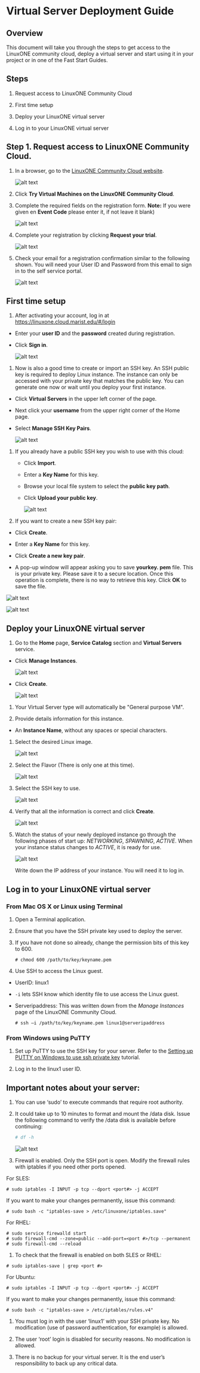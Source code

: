 Virtual Server Deployment Guide
===============================

Overview
--------

This document will take you through the steps to get access to the LinuxONE
community cloud, deploy a virtual server and start using it in your project or
in one of the Fast Start Guides.

Steps
-----

1.  Request access to LinuxONE Community Cloud

2.  First time setup

3.  Deploy your LinuxONE virtual server

4.  Log in to your LinuxONE virtual server

Step 1. Request access to LinuxONE Community Cloud.
---------------------------------------------------

1.  In a browser, go to the [LinuxONE Community Cloud
    website](https://developer.ibm.com/articles/get-started-with-ibm-linuxone).

    ![alt text](images-deploy/dev-homeNEW.png)

2.  Click **Try Virtual Machines on the LinuxONE Community Cloud**.

3.  Complete the required fields on the registration form. **Note:** If you were
    given en **Event Code** please enter it, if not leave it blank)

    ![alt text](images-deploy/registration-form.png)

4.  Complete your registration by clicking **Request your trial**.

    ![alt text](images-deploy/request-your-trial.png)

5.  Check your email for a registration confirmation similar to the following
    shown. You will need your User ID and Password from this email to sign in to
    the self service portal.

    ![alt text](images-deploy/welcome-email.png)

First time setup
----------------

1.  After activating your account, log in at
    https://linuxone.cloud.marist.edu/#/login

-   Enter your **user ID** and the **password** created during registration.

-   Click **Sign in**.

    ![alt text](images-deploy/ssp-login.png)

1.  Now is also a good time to create or import an SSH key. An SSH public key is
    required to deploy Linux instance. The instance can only be accessed with
    your private key that matches the public key. You can generate one now or
    wait until you deploy your first instance.

-   Click **Virtual Servers** in the upper left corner of the page.

-   Next click your **username** from the upper right corner of the Home page.

-   Select **Manage SSH Key Pairs**.

    ![alt text](images-deploy/manage-key.png)

1.  If you already have a public SSH key you wish to use with this cloud:

    -   Click **Import**.

    -   Enter a **Key Name** for this key.

    -   Browse your local file system to select the **public key path**.

    -   Click **Upload your public key**.

        ![alt text](images-deploy/upload-key.png)

2.  If you want to create a new SSH key pair:  
    

-   Click **Create**.

-   Enter a **Key Name** for this key.

-   Click **Create a new key pair**.  
    

-   A pop-up window will appear asking you to save **yourkey. pem** file. This
    is your private key. Please save it to a secure location. Once this
    operation is complete, there is no way to retrieve this key. Click **OK** to
    save the file.

![alt text](images-deploy/create-key.png)

![alt text](images-deploy/pem-file.png)

Deploy your LinuxONE virtual server
-----------------------------------

1.  Go to the **Home** page, **Service Catalog** section and **Virtual Servers**
    service.

-   Click **Manage Instances**.

    ![alt text](images-deploy/manage-instances.png)

-   Click **Create**.

    ![alt text](images-deploy/create-server.png)

1.  Your Virtual Server type will automatically be "General purpose VM".

2.  Provide details information for this instance.

-   An **Instance Name**, without any spaces or special characters.

1.  Select the desired Linux image.

    ![alt text](images-deploy/create-server-image.png)

2.  Select the Flavor (There is only one at this time).

    ![alt text](images-deploy/select-flavor.png)

3.  Select the SSH key to use.

    ![alt text](images-deploy/create-server-select-key.png)

4.  Verify that all the information is correct and click **Create**.

    ![alt text](images-deploy/create-server-submit.png)

5.  Watch the status of your newly deployed instance go through the following
    phases of start up: *NETWORKING*, *SPAWNING*, *ACTIVE*. When your instance
    status changes to *ACTIVE*, it is ready for use.

    ![alt text](images-deploy/create-server-status.png)

    Write down the IP address of your instance. You will need it to log in.

Log in to your LinuxONE virtual server
--------------------------------------

### From Mac OS X or Linux using Terminal

1.  Open a Terminal application.

2.  Ensure that you have the SSH private key used to deploy the server.

3.  If you have not done so already, change the permission bits of this key to
    600.

    ~~~~~~~~~~~~~~~~~~~~~~~~~~~~~~~~~~~~~~~~~~~~~~~~~~~~~~~~~~~~~~~~~~~~~~~~~~~~
    # chmod 600 /path/to/key/keyname.pem  
    ~~~~~~~~~~~~~~~~~~~~~~~~~~~~~~~~~~~~~~~~~~~~~~~~~~~~~~~~~~~~~~~~~~~~~~~~~~~~

4.  Use SSH to access the Linux guest.

-   UserID: linux1

-   `-i` lets SSH know which identity file to use access the Linux guest.

-   Serveripaddress: This was written down from the *Manage Instances* page of
    the LinuxONE Community Cloud.

    ~~~~~~~~~~~~~~~~~~~~~~~~~~~~~~~~~~~~~~~~~~~~~~~~~~~~~~~~~~~~~~~~~~~~~~~~~~~~
    # ssh –i /path/to/key/keyname.pem linux1@serveripaddress 
    ~~~~~~~~~~~~~~~~~~~~~~~~~~~~~~~~~~~~~~~~~~~~~~~~~~~~~~~~~~~~~~~~~~~~~~~~~~~~

### From Windows using PuTTY

1.  Set up PuTTY to use the SSH key for your server. Refer to the [Setting up
    PUTTY on Windows to use ssh private key](PUTTY_Set_up.pdf) tutorial.

2.  Log in to the linux1 user ID.

Important notes about your server:
----------------------------------

1.  You can use ‘sudo’ to execute commands that require root authority.

2.  It could take up to 10 minutes to format and mount the /data disk. Issue the
    following command to verify the /data disk is available before continuing:

    ~~~~~~~~~~~~~~~~~~~~~~~~~~~~~~~~~~~~~~~~~~~~~~~~~~~~~~~~~~~~~~~~~~~~~~~~~ sh
    # df -h 
    ~~~~~~~~~~~~~~~~~~~~~~~~~~~~~~~~~~~~~~~~~~~~~~~~~~~~~~~~~~~~~~~~~~~~~~~~~~~~

    ![alt text](images-deploy/df.png)

3.  Firewall is enabled. Only the SSH port is open. Modify the firewall rules
    with iptables if you need other ports opened.

For SLES:

~~~~~~~~~~~~~~~~~~~~~~~~~~~~~~~~~~~~~~~~~~~~~~~~~~~~~~~~~~~~~~~~~~~~~~~~~~~~~~~~
# sudo iptables -I INPUT -p tcp --dport <port#> -j ACCEPT 
~~~~~~~~~~~~~~~~~~~~~~~~~~~~~~~~~~~~~~~~~~~~~~~~~~~~~~~~~~~~~~~~~~~~~~~~~~~~~~~~

If you want to make your changes permanently, issue this command:

~~~~~~~~~~~~~~~~~~~~~~~~~~~~~~~~~~~~~~~~~~~~~~~~~~~~~~~~~~~~~~~~~~~~~~~~~~~~~~~~
# sudo bash -c "iptables-save > /etc/linuxone/iptables.save" 
~~~~~~~~~~~~~~~~~~~~~~~~~~~~~~~~~~~~~~~~~~~~~~~~~~~~~~~~~~~~~~~~~~~~~~~~~~~~~~~~

For RHEL:

~~~~~~~~~~~~~~~~~~~~~~~~~~~~~~~~~~~~~~~~~~~~~~~~~~~~~~~~~~~~~~~~~~~~~~~~~~~~~~~~
# sudo service firewalld start
# sudo firewall-cmd --zone=public --add-port=<port #>/tcp --permanent
# sudo firewall-cmd --reload
~~~~~~~~~~~~~~~~~~~~~~~~~~~~~~~~~~~~~~~~~~~~~~~~~~~~~~~~~~~~~~~~~~~~~~~~~~~~~~~~

1.  To check that the firewall is enabled on both SLES or RHEL:

~~~~~~~~~~~~~~~~~~~~~~~~~~~~~~~~~~~~~~~~~~~~~~~~~~~~~~~~~~~~~~~~~~~~~~~~~~~~~~~~
# sudo iptables-save | grep <port #>
~~~~~~~~~~~~~~~~~~~~~~~~~~~~~~~~~~~~~~~~~~~~~~~~~~~~~~~~~~~~~~~~~~~~~~~~~~~~~~~~

For Ubuntu:

~~~~~~~~~~~~~~~~~~~~~~~~~~~~~~~~~~~~~~~~~~~~~~~~~~~~~~~~~~~~~~~~~~~~~~~~~~~~~~~~
# sudo iptables -I INPUT -p tcp --dport <port#> -j ACCEPT 
~~~~~~~~~~~~~~~~~~~~~~~~~~~~~~~~~~~~~~~~~~~~~~~~~~~~~~~~~~~~~~~~~~~~~~~~~~~~~~~~

If you want to make your changes permanently, issue this command:

~~~~~~~~~~~~~~~~~~~~~~~~~~~~~~~~~~~~~~~~~~~~~~~~~~~~~~~~~~~~~~~~~~~~~~~~~~~~~~~~
# sudo bash -c "iptables-save > /etc/iptables/rules.v4" 
~~~~~~~~~~~~~~~~~~~~~~~~~~~~~~~~~~~~~~~~~~~~~~~~~~~~~~~~~~~~~~~~~~~~~~~~~~~~~~~~

1.  You must log in with the user ‘linux1’ with your SSH private key. No
    modification (use of password authentication, for example) is allowed.

2.  The user ‘root’ login is disabled for security reasons. No modification is
    allowed.

3.  There is no backup for your virtual server. It is the end user’s
    responsibility to back up any critical data.

